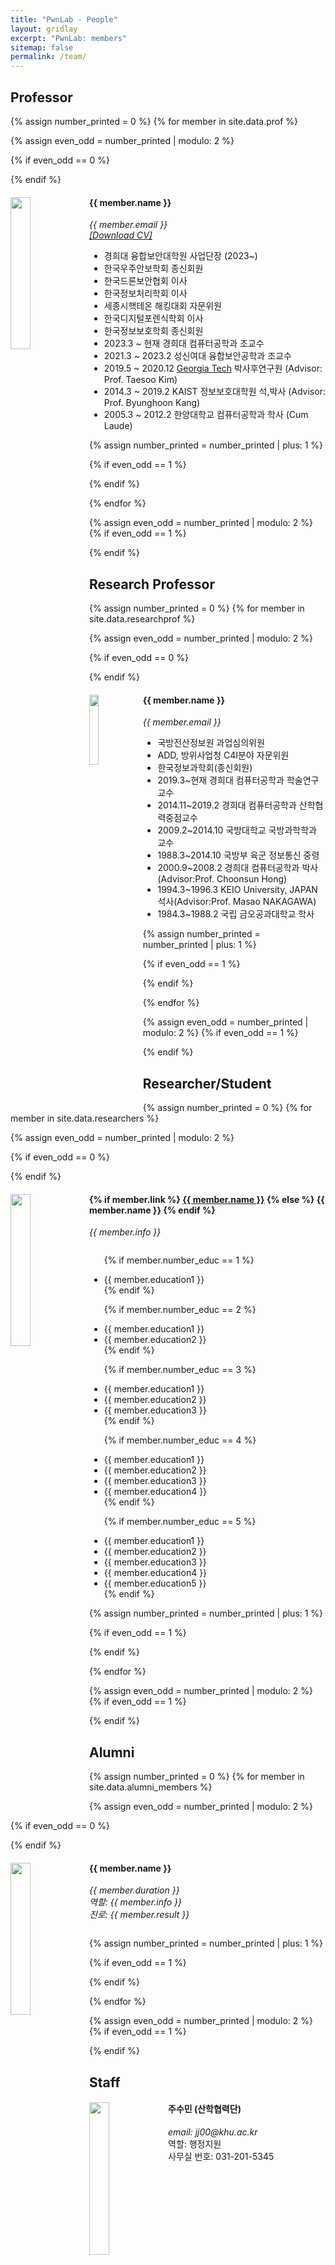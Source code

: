 ```yaml
---
title: "PwnLab - People"
layout: gridlay
excerpt: "PwnLab: members"
sitemap: false
permalink: /team/
---
```


## Professor
{% assign number_printed = 0 %}
{% for member in site.data.prof %}

{% assign even_odd = number_printed | modulo: 2 %}

{% if even_odd == 0 %}
<div class="row">
{% endif %}

<div class="col-sm-6 clearfix" style="width: 100%;">
  <img src="{{ site.url }}{{ site.baseurl }}/images/teampic/{{ member.photo }}" class="img-responsive" width="25%" style="float: left" />
  <h4>{{ member.name }}</h4>
  <i> {{ member.email }}<br></i>
  <i> <a href='/downloads/cv.pdf'>[Download CV]</a><br></i>
  <ul style="overflow: hidden">
  <li> 경희대 융합보안대학원 사업단장 (2023~) </li>
  <li> 한국우주안보학회 종신회원 </li>
  <li> 한국드론보안협회 이사 </li>
  <li> 한국정보처리학회 이사 </li>
  <li> 세종시핵테온 해킹대회 자문위원 </li>
  <li> 한국디지털포렌식학회 이사 </li>
  <li> 한국정보보호학회 종신회원 </li>
  <li> 2023.3 ~ 현재 경희대 컴퓨터공학과 조교수 </li>
  <li> 2021.3 ~ 2023.2 성신여대 융합보안공학과 조교수 </li>
  <li> 2019.5 ~ 2020.12 <a href="https://gts3.org">Georgia Tech</a> 박사후연구원 (Advisor: Prof. Taesoo Kim) </li>
  <li> 2014.3 ~ 2019.2 KAIST 정보보호대학원 석,박사 (Advisor: Prof. Byunghoon Kang) </li>
  <li> 2005.3 ~ 2012.2 한양대학교 컴퓨터공학과 학사 (Cum Laude) </li>
  </ul>
</div>

{% assign number_printed = number_printed | plus: 1 %}

{% if even_odd == 1 %}
</div>
{% endif %}

{% endfor %}

{% assign even_odd = number_printed | modulo: 2 %}
{% if even_odd == 1 %}
</div>
{% endif %}


## Research Professor
{% assign number_printed = 0 %}
{% for member in site.data.researchprof %}

{% assign even_odd = number_printed | modulo: 2 %}

{% if even_odd == 0 %}
<div class="row">
{% endif %}

<div class="col-sm-6 clearfix" style="width: 100%;">
  <img src="{{ site.url }}{{ site.baseurl }}/images/teampic/{{ member.photo }}" class="img-responsive" width="17%" style="float: left" />
  <h4>{{ member.name }}</h4>
  <i> {{ member.email }}<br></i>
  <ul style="overflow: hidden">
  <li> 국방전산정보원 과업심의위원 </li>
  <li> ADD, 방위사업청 C4I분야 자문위원 </li>
  <li> 한국정보과학회(종신회원) </li>
  <li> 2019.3~현재 경희대 컴퓨터공학과 학술연구교수 </li>
  <li> 2014.11~2019.2 경희대 컴퓨터공학과 산학협력중점교수 </li>
  <li> 2009.2~2014.10 국방대학교 국방과학학과 교수 </li>
  <li> 1988.3~2014.10 국방부 육군 정보통신 중령 </li>
  <li> 2000.9~2008.2 경희대 컴퓨터공학과 박사(Advisor:Prof. Choonsun Hong) </li>
  <li> 1994.3~1996.3 KEIO University, JAPAN 석사(Advisor:Prof. Masao NAKAGAWA) </li>
  <li> 1984.3~1988.2 국립 금오공과대학교 학사 </li>
  </ul>
</div>

{% assign number_printed = number_printed | plus: 1 %}

{% if even_odd == 1 %}
</div>
{% endif %}

{% endfor %}

{% assign even_odd = number_printed | modulo: 2 %}
{% if even_odd == 1 %}
</div>
{% endif %}


<!-- **Position open for M.S./Ph.D. Candidates.** [(more info)]({{ site.url }}{{ site.baseurl }}/vacancies) **!** -->

## Researcher/Student
{% assign number_printed = 0 %}
{% for member in site.data.researchers %}

{% assign even_odd = number_printed | modulo: 2 %}

{% if even_odd == 0 %}
<div class="row">
{% endif %}

<div class="col-sm-6 clearfix">
  <img src="{{ site.url }}{{ site.baseurl }}/images/teampic/{{ member.photo }}" class="img-responsive" width="25%" style="float: left" />
  <h4>
    {% if member.link %}
      <a href="{{ member.link }}" target="_blank">{{ member.name }}</a>
    {% else %}
      {{ member.name }}
    {% endif %}
  </h4>
  
  <i>{{ member.info }}</i>
  <ul style="overflow: hidden">

  {% if member.number_educ == 1 %}
  <li> {{ member.education1 }} </li>
  {% endif %}

  {% if member.number_educ == 2 %}
  <li> {{ member.education1 }} </li>
  <li> {{ member.education2 }} </li>
  {% endif %}

  {% if member.number_educ == 3 %}
  <li> {{ member.education1 }} </li>
  <li> {{ member.education2 }} </li>
  <li> {{ member.education3 }} </li>
  {% endif %}

  {% if member.number_educ == 4 %}
  <li> {{ member.education1 }} </li>
  <li> {{ member.education2 }} </li>
  <li> {{ member.education3 }} </li>
  <li> {{ member.education4 }} </li>
  {% endif %}

  {% if member.number_educ == 5 %}
  <li> {{ member.education1 }} </li>
  <li> {{ member.education2 }} </li>
  <li> {{ member.education3 }} </li>
  <li> {{ member.education4 }} </li>
  <li> {{ member.education5 }} </li>
  {% endif %}

  </ul>
</div>

{% assign number_printed = number_printed | plus: 1 %}

{% if even_odd == 1 %}
</div>
{% endif %}

{% endfor %}

{% assign even_odd = number_printed | modulo: 2 %}
{% if even_odd == 1 %}
</div>
{% endif %}








## Alumni
{% assign number_printed = 0 %}
{% for member in site.data.alumni_members %}

{% assign even_odd = number_printed | modulo: 2 %}

{% if even_odd == 0 %}
<div class="row">
{% endif %}

<div class="col-sm-6 clearfix">
  <img src="{{ site.url }}{{ site.baseurl }}/images/teampic/{{ member.photo }}" class="img-responsive" width="25%" style="float: left" />
  <h4>{{ member.name }}</h4>
  <i>{{ member.duration }} <br>
   역할: {{ member.info }} <br>
   진로: {{ member.result }}
   </i>
  <ul style="overflow: hidden">

  </ul>
</div>

{% assign number_printed = number_printed | plus: 1 %}

{% if even_odd == 1 %}
</div>
{% endif %}

{% endfor %}

{% assign even_odd = number_printed | modulo: 2 %}
{% if even_odd == 1 %}
</div>
{% endif %}

## Staff
<div class="row">
<div class="col-sm-6 clearfix">
  <img src="{{ site.url }}{{ site.baseurl }}/images/teampic/joo.jpg" class="img-responsive" width="25%" style="float: left" />
  <h4>주수민 (산학협력단)</h4>
  <i>email: jj00@khu.ac.kr</i><br>
   역할: 행정지원 <br>
   사무실 번호: 031-201-5345 
  <ul style="overflow: hidden">
  </ul>
</div>
</div>

